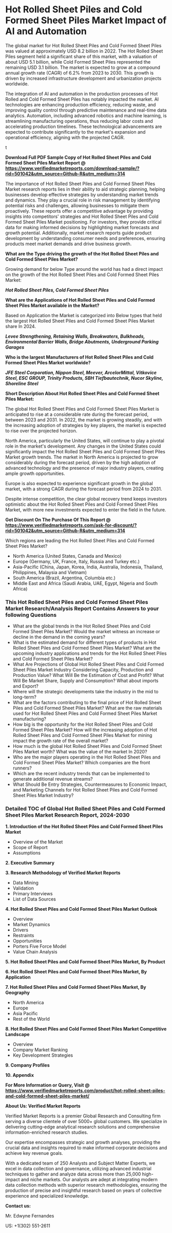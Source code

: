 <meta name="title" content="Global  Hot Rolled Sheet Piles and Cold Formed Sheet Piles Market Impact of AI and Automation"><meta name="description" content="  The global market for Hot Rolled Sheet Piles and Cold Formed Sheet Piles was valued at approximately USD 8.2 billion in 2022. The Hot Rolled Sheet Piles segment held"><meta name="title" content=" Hot Rolled Sheet Piles and Cold Formed Sheet Piles Market Size, Share, Scope, Trends, Growth, Opportunities, Analysis, Forecast"> <h1>Hot Rolled Sheet Piles and Cold Formed Sheet Piles Market Impact of AI and Automation</h1> <p>The global market for Hot Rolled Sheet Piles and Cold Formed Sheet Piles was valued at approximately USD 8.2 billion in 2022. The Hot Rolled Sheet Piles segment held a significant share of this market, with a valuation of about USD 5.1 billion, while Cold Formed Sheet Piles represented the remaining USD 3.1 billion. The market is expected to grow at a compound annual growth rate (CAGR) of 6.2% from 2023 to 2030. This growth is driven by increased infrastructure development and urbanization projects worldwide.</p> <p>The integration of AI and automation in the production processes of Hot Rolled and Cold Formed Sheet Piles has notably impacted the market. AI technologies are enhancing production efficiency, reducing waste, and improving quality control through predictive maintenance and real-time data analytics. Automation, including advanced robotics and machine learning, is streamlining manufacturing operations, thus reducing labor costs and accelerating production timelines. These technological advancements are expected to contribute significantly to the market's expansion and operational efficiency, aligning with the projected CAGR.</p> t</p><p id="" class=""><strong>Download Full PDF Sample Copy of Hot Rolled Sheet Piles and Cold Formed Sheet Piles Market Report @ <a href="https://www.verifiedmarketreports.com/download-sample/?rid=501042&utm_source=Github-R&utm_medium=314" target="_blank">https://www.verifiedmarketreports.com/download-sample/?rid=501042&utm_source=Github-R&utm_medium=314</a></strong></p><p>The importance of&nbsp;Hot Rolled Sheet Piles and Cold Formed Sheet Piles Market research reports lies in their ability to aid strategic planning, helping businesses develop effective strategies by understanding market trends and dynamics. They play a crucial role in risk management by identifying potential risks and challenges, allowing businesses to mitigate them proactively. These reports offer a competitive advantage by providing insights into competitors' strategies and Hot Rolled Sheet Piles and Cold Formed Sheet Piles Market positioning. For investors, they provide critical data for making informed decisions by highlighting market forecasts and growth potential. Additionally, market research reports guide product development by understanding consumer needs and preferences, ensuring products meet market demands and drive business growth.</p><p><strong>What are the&nbsp;Type driving the growth of the Hot Rolled Sheet Piles and Cold Formed Sheet Piles Market?</strong></p><p id="" class="">Growing demand for below Type around the world has had a direct impact on the growth of the Hot Rolled Sheet Piles and Cold Formed Sheet Piles Market:</p><em><strong>Hot Rolled Sheet Piles, Cold Formed Sheet Piles</strong></em></p><strong>What are the&nbsp;Applications&nbsp;of Hot Rolled Sheet Piles and Cold Formed Sheet Piles Market available in the Market?</strong></p><p id="" class="">Based on Application the Market is categorized into Below types that held the largest Hot Rolled Sheet Piles and Cold Formed Sheet Piles Market share In 2024.</p><em><strong>Levee Strengthening, Retaining Walls, Breakwaters, Bulkheads, Environmental Barrier Walls, Bridge Abutments, Underground Parking Garages</strong></em></p><strong>Who is the largest Manufacturers of Hot Rolled Sheet Piles and Cold Formed Sheet Piles Market worldwide?</strong></p><p><em><strong>JFE Steel Corporation, Nippon Steel, Meever, ArcelorMittal, Vitkovice Steel, ESC GROUP, Trinity Products, SBH Tiefbautechnik, Nucor Skyline, Shoreline Steel</strong></em></p><p id="" class=""><strong>Short Description About Hot Rolled Sheet Piles and Cold Formed Sheet Piles Market:</strong></p><p>The global Hot Rolled Sheet Piles and Cold Formed Sheet Piles Market is anticipated to rise at a considerable rate during the forecast period, between 2023 and 2031. In 2022, the market is growing steadily, and with the increasing adoption of strategies by key players, the market is expected to rise over the projected horizon.</p><p>North America, particularly the United States, will continue to play a pivotal role in the market's development. Any changes in the United States could significantly impact the Hot Rolled Sheet Piles and Cold Formed Sheet Piles Market growth trends. The market in North America is projected to grow considerably during the forecast period, driven by the high adoption of advanced technology and the presence of major industry players, creating ample growth opportunities.</p><p>Europe is also expected to experience significant growth in the global market, with a strong CAGR during the forecast period from 2024 to 2031.</p><p>Despite intense competition, the clear global recovery trend keeps investors optimistic about the Hot Rolled Sheet Piles and Cold Formed Sheet Piles Market, with more new investments expected to enter the field in the future.</p><p id="" class=""><strong>Get Discount On The Purchase Of This Report @ <a href="https://www.verifiedmarketreports.com/ask-for-discount/?rid=501042&utm_source=Github-R&utm_medium=314" target="_blank">https://www.verifiedmarketreports.com/ask-for-discount/?rid=501042&utm_source=Github-R&utm_medium=314</a></strong></p>Which regions are leading the Hot Rolled Sheet Piles and Cold Formed Sheet Piles Market?</p><ul><li>North America (United States, Canada and Mexico)</li><li>Europe (Germany, UK, France, Italy, Russia and Turkey etc.)</li><li>Asia-Pacific (China, Japan, Korea, India, Australia, Indonesia, Thailand, Philippines, Malaysia and Vietnam)</li><li>South America (Brazil, Argentina, Columbia etc.)</li><li>Middle East and Africa (Saudi Arabia, UAE, Egypt, Nigeria and South Africa)</li></ul><h3 id="" class="">This Hot Rolled Sheet Piles and Cold Formed Sheet Piles Market Research/Analysis Report Contains Answers to your following Questions</h3><ul><li>What are the global trends in the Hot Rolled Sheet Piles and Cold Formed Sheet Piles Market? Would the market witness an increase or decline in the demand in the coming years?</li><li>What is the estimated demand for different types of products in Hot Rolled Sheet Piles and Cold Formed Sheet Piles Market? What are the upcoming industry applications and trends for the Hot Rolled Sheet Piles and Cold Formed Sheet Piles Market?</li><li>What Are Projections of Global Hot Rolled Sheet Piles and Cold Formed Sheet Piles Market Industry Considering Capacity, Production and Production Value? What Will Be the Estimation of Cost and Profit? What Will Be Market Share, Supply and Consumption? What about imports and Export?</li><li>Where will the strategic developments take the industry in the mid to long-term?</li><li>What are the factors contributing to the final price of Hot Rolled Sheet Piles and Cold Formed Sheet Piles Market? What are the raw materials used for Hot Rolled Sheet Piles and Cold Formed Sheet Piles Market manufacturing?</li><li>How big is the opportunity for the Hot Rolled Sheet Piles and Cold Formed Sheet Piles Market? How will the increasing adoption of Hot Rolled Sheet Piles and Cold Formed Sheet Piles Market for mining impact the growth rate of the overall market?</li><li>How much is the global Hot Rolled Sheet Piles and Cold Formed Sheet Piles Market worth? What was the value of the market In 2020?</li><li>Who are the major players operating in the Hot Rolled Sheet Piles and Cold Formed Sheet Piles Market? Which companies are the front runners?</li><li>Which are the recent industry trends that can be implemented to generate additional revenue streams?</li><li>What Should Be Entry Strategies, Countermeasures to Economic Impact, and Marketing Channels for Hot Rolled Sheet Piles and Cold Formed Sheet Piles Market Industry?</li></ul><h3 id="" class="">Detailed TOC of Global Hot Rolled Sheet Piles and Cold Formed Sheet Piles Market Research Report, 2024-2030</h3><p id="" class=""><strong>1. Introduction of the Hot Rolled Sheet Piles and Cold Formed Sheet Piles Market</strong></p><ul><li>Overview of the Market</li><li>Scope of Report</li><li>Assumptions</li></ul><p id="" class=""><strong>2. Executive Summary</strong></p><p id="" class=""><strong>3. Research Methodology of Verified Market Reports</strong></p><ul><li>Data Mining</li><li>Validation</li><li>Primary Interviews</li><li>List of Data Sources</li></ul><p id="" class=""><strong>4. Hot Rolled Sheet Piles and Cold Formed Sheet Piles Market Outlook</strong></p><ul><li>Overview</li><li>Market Dynamics</li><li>Drivers</li><li>Restraints</li><li>Opportunities</li><li>Porters Five Force Model</li><li>Value Chain Analysis</li></ul><p id="" class=""><strong>5. Hot Rolled Sheet Piles and Cold Formed Sheet Piles Market, By Product</strong></p><p id="" class=""><strong>6. Hot Rolled Sheet Piles and Cold Formed Sheet Piles Market, By Application</strong></p><p id="" class=""><strong>7. Hot Rolled Sheet Piles and Cold Formed Sheet Piles Market, By Geography</strong></p><ul><li>North America</li><li>Europe</li><li>Asia Pacific</li><li>Rest of the World</li></ul><p id="" class=""><strong>8. Hot Rolled Sheet Piles and Cold Formed Sheet Piles Market Competitive Landscape</strong></p><ul><li>Overview</li><li>Company Market Ranking</li><li>Key Development Strategies</li></ul><p id="" class=""><strong>9. Company Profiles</strong></p><p id="" class=""><strong>10. Appendix</strong></p><p id="" class=""><strong>For More Information or Query, Visit @ <a href="https://www.verifiedmarketreports.com/product/hot-rolled-sheet-piles-and-cold-formed-sheet-piles-market/" target="_blank">https://www.verifiedmarketreports.com/product/hot-rolled-sheet-piles-and-cold-formed-sheet-piles-market/</a></strong></p><p id="" class=""><strong>About Us: Verified Market Reports</strong></p><p id="" class="">Verified Market Reports is a premier Global Research and Consulting firm serving a diverse clientele of over 5000+ global customers. We specialize in delivering cutting-edge analytical research solutions and comprehensive information-enriched research studies.</p><p id="" class="">Our expertise encompasses strategic and growth analyses, providing the crucial data and insights required to make informed corporate decisions and achieve key revenue goals.</p><p id="" class="">With a dedicated team of 250 Analysts and Subject Matter Experts, we excel in data collection and governance, utilizing advanced industrial techniques to gather and analyze data across more than 25,000 high-impact and niche markets. Our analysts are adept at integrating modern data collection methods with superior research methodologies, ensuring the production of precise and insightful research based on years of collective experience and specialized knowledge.</p><p id="" class=""><strong>Contact us:</strong></p><p id="" class="">Mr. Edwyne Fernandes</p><p id="" class="">US: +1(302) 551-2611</p>